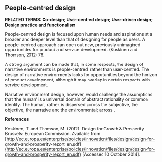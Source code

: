 ## People-centred design

**RELATED TERMS: Co-design; User-centred design; User-driven design; Design practice and functionalism**

People-centred design is focused upon human needs and aspirations at a broader and deeper level than that of designing for people as users. A people-centred approach can open out new, previously unimagined opportunities for product and service development. (Koskinen and Thomson, 2012: 78)

A strong argument can be made that, in some respects, the design of narrative environments is people-centred, rather than user-centred. The design of narrative environments looks for opportunities beyond the horizon of product development, although it may overlap in certain respects with service development.

Narrative environment design, however, would challenge the assumptions that ‘the human’ is a universal domain of abstract rationality or common identity. The human, rather, is dispersed across the subjective, the objective, the narrative and the environmental; across .

**References**

Koskinen, T. and Thomson, M. (2012). Design for Growth & Prosperity. Brussels: European Commission. Available from [http://ec.europa.eu/enterprise/policies/innovation/files/design/design-for-growth-and-prosperity-report_en.pdf](http://ec.europa.eu/enterprise/policies/innovation/files/design/design-for-growth-and-prosperity-report_en.pdf) [Accessed 10 October 2014].

